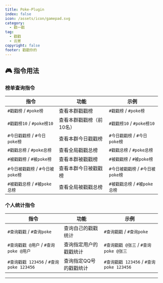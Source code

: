 ```yaml
---
title: Poke-Plugin
index: false
icon: /assets/icon/gamepad.svg
category:
  - 戳一戳
tag:
  - 戳戳
  - 云崽
copyright: false
footer: 戳戳你的
---
```


## 🎮 指令用法

### 榜单查询指令

| 指令 | 功能 | 示例 |
|------|------|------|
| `#戳戳榜` / `#poke榜` | 查看本群戳戳榜 | `#戳戳榜` / `#poke榜` |
| `#戳戳榜10` / `#poke榜10` | 查看本群戳戳榜（前10名） | `#戳戳榜10` / `#poke榜10` |
| `#今日戳戳榜` / `#今日poke榜` | 查看本群今日戳戳榜 | `#今日戳戳榜` / `#今日poke榜` |
| `#戳戳总榜` / `#poke总榜` | 查看全局戳戳总榜 | `#戳戳总榜` / `#poke总榜` |
| `#被戳戳榜` / `#被poke榜` | 查看本群被戳戳榜 | `#被戳戳榜` / `#被poke榜` |
| `#今日被戳戳榜` / `#今日被poke榜` | 查看本群今日被戳戳榜 | `#今日被戳戳榜` / `#今日被poke榜` |
| `#被戳戳总榜` / `#被poke总榜` | 查看全局被戳戳总榜 | `#被戳戳总榜` / `#被poke总榜` |

### 个人统计指令

| 指令 | 功能 | 示例 |
|------|------|------|
| `#查询戳戳` / `#查询poke` | 查询自己的戳戳统计 | `#查询戳戳` / `#查询poke` |
| `#查询戳戳 @用户` / `#查询poke @用户` | 查询指定用户的戳戳统计 | `#查询戳戳 @张三` / `#查询poke @张三` |
| `#查询戳戳 123456` / `#查询poke 123456` | 查询指定QQ号的戳戳统计 | `#查询戳戳 123456` / `#查询poke 123456` |

---
